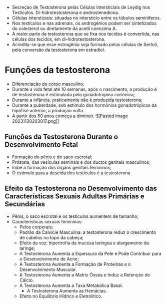 * Secreção de Testosterona pelas Células Intersticiais de Leydig nos Testículos. Di-hidrotestosterona e androstenediona.
* Células intersticiais: situadas no interstício entre os túbulos seminíferos. 
* Nos testículos e nas adrenais, os androgênios podem ser sintetizados do colesterol ou diretamente da acetil coenzima A.
* A maior parte da testosterona que se fixa nos tecidos é convertida, nas células dos tecidos, em di-hidrotestosterona.
* Acredita-se que esse estrogênio seja formado pelas células de Sertoli, pela conversão da testosterona em estradiol. 
# Funções da testosterona
* Diferenciação do corpo masculino; 
* Durante a vida fetal até 10 semanas, após o nascimento, a produção é de testosterona é estimulada pela gonadotropina coriônica; 
* Durante a infância, praticamente não é produzida testosterona; 
* Durante a puberdade, sob estímulo dos hormônios gonadotrópicos da hipófise anterior, a produção volta. 
* A partir dos 50 anos começa a diminuir. 
![[Pasted image 20231130203017.png]]
## Funções da Testosterona Durante o Desenvolvimento Fetal 
* Formação do pênis e do saco escrotal;
* Próstata, das vesículas seminais e dos ductos genitais masculinos; 
* Inibe a formação dos órgãos genitais femininos; 
* O estímulo para a descida dos testículos é a testosterona
## Efeito da Testosterona no Desenvolvimento das Características Sexuais Adultas Primárias e Secundárias
* Pênis, o saco escrotal e os testículos aumentem de tamanho; 
* Características sexuais femininas: 
	* Pelos corporais; 
	* Padrão da Calvície Masculina: a testosterona reduz o crescimento de cabelos no topo da cabeça;
	* Efeito da voz: hipertrofia da mucosa laríngea e alargamento da laringe; 
	* A Testosterona Aumenta a Espessura da Pele e Pode Contribuir para o Desenvolvimento de Acne;
	* A Testosterona Aumenta a Formação de Proteínas e o Desenvolvimento Muscular.
	* A Testosterona Aumenta a Matriz Óssea e Induz a Retenção de Cálcio.
	* A Testosterona Aumenta a Taxa Metabólica Basal.
		* A Testosterona Aumenta as Hemácias.
	* Efeito no Equilíbrio Hídrico e Eletrolítico.